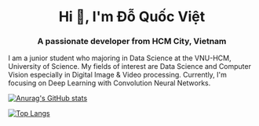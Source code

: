 <h1 align="center">Hi 👋, I'm Đỗ Quốc Việt</h1>
<h3 align="center">A passionate developer from HCM City, Vietnam</h3>

I am a junior student who majoring in Data Science at the VNU-HCM, University of Science. 
My fields of interest are Data Science and Computer Vision especially in Digital Image & Video processing. Currently, I'm focusing on Deep Learning with Convolution Neural Networks. 

[![Anurag's GitHub stats](https://github-readme-stats.vercel.app/api?username=vietdoo)](https://github.com/anuraghazra/github-readme-stats)

[![Top Langs](https://github-readme-stats.vercel.app/api/top-langs/?username=anuraghazra)](https://github.com/anuraghazra/github-readme-stats)
